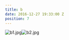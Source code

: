 ```yaml
---
title: b
date: 2016-12-27 19:33:00 Z
position: 7
---
```


![b1.jpg](/uploads/b1.jpg)![b2.jpg](/uploads/b2.jpg)